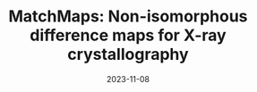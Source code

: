 ---
title: "MatchMaps: Non-isomorphous difference maps for X-ray crystallography"
date: "2023-11-08"
authors: "Brookner DE, Hekstra DR"
reviewers: "Asthana P, Correy GJ, Fraser JS"
image: "/static/img/reviews/2023_brookner.png"

peer-review:
 - biorxiv_version: "2023.09.01.555333v1"
 - disqus: "2wickqk"
---